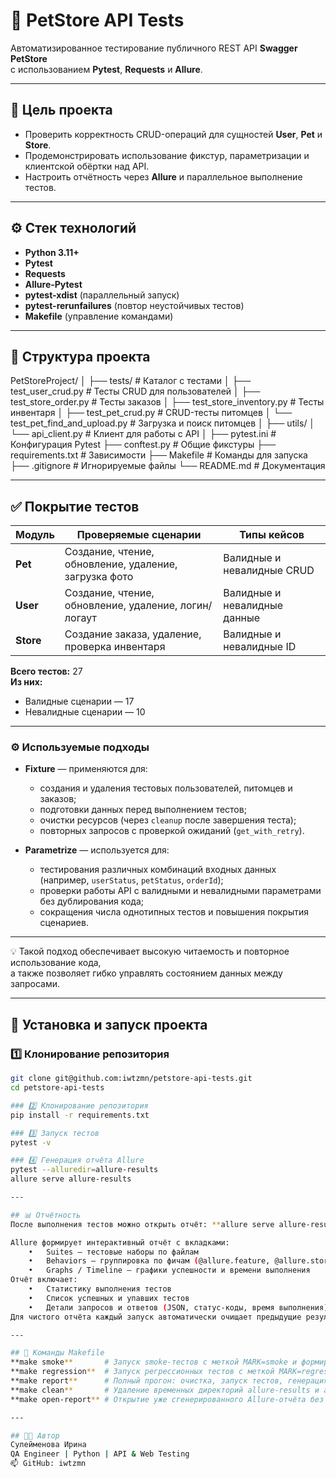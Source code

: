 # 🧪 PetStore API Tests

Автоматизированное тестирование публичного REST API **Swagger PetStore**  
с использованием **Pytest**, **Requests** и **Allure**.

---

## 🎯 Цель проекта
- Проверить корректность CRUD-операций для сущностей **User**, **Pet** и **Store**.  
- Продемонстрировать использование фикстур, параметризации и клиентской обёртки над API.  
- Настроить отчётность через **Allure** и параллельное выполнение тестов.

---

## ⚙️ Стек технологий
- **Python 3.11+**
- **Pytest**
- **Requests**
- **Allure-Pytest**
- **pytest-xdist** (параллельный запуск)
- **pytest-rerunfailures** (повтор неустойчивых тестов)
- **Makefile** (управление командами)

---

## 📁 Структура проекта
PetStoreProject/
│
├── tests/                          # Каталог с тестами
│   ├── test_user_crud.py           # Тесты CRUD для пользователей
│   ├── test_store_order.py         # Тесты заказов
│   ├── test_store_inventory.py     # Тесты инвентаря
│   ├── test_pet_crud.py            # CRUD-тесты питомцев
│   └── test_pet_find_and_upload.py # Загрузка и поиск питомцев
│
├── utils/
│   └── api_client.py               # Клиент для работы с API
│
├── pytest.ini                      # Конфигурация Pytest
├── conftest.py                     # Общие фикстуры
├── requirements.txt                # Зависимости
├── Makefile                        # Команды для запуска
├── .gitignore                      # Игнорируемые файлы
└── README.md                       # Документация

---

## ✅ Покрытие тестов

| Модуль | Проверяемые сценарии | Типы кейсов |
|--------|----------------------|--------------|
| **Pet** | Создание, чтение, обновление, удаление, загрузка фото | Валидные и невалидные CRUD |
| **User** | Создание, чтение, обновление, удаление, логин/логаут | Валидные и невалидные данные |
| **Store** | Создание заказа, удаление, проверка инвентаря | Валидные и невалидные ID |

**Всего тестов:** 27  
**Из них:**  
- Валидные сценарии — 17  
- Невалидные сценарии — 10

---

### ⚙️ Используемые подходы

- **Fixture** — применяются для:
  - создания и удаления тестовых пользователей, питомцев и заказов;
  - подготовки данных перед выполнением тестов;
  - очистки ресурсов (через `cleanup` после завершения теста);
  - повторных запросов с проверкой ожиданий (`get_with_retry`).

- **Parametrize** — используется для:
  - тестирования различных комбинаций входных данных (например, `userStatus`, `petStatus`, `orderId`);
  - проверки работы API с валидными и невалидными параметрами без дублирования кода;
  - сокращения числа однотипных тестов и повышения покрытия сценариев.

---

💡 Такой подход обеспечивает высокую читаемость и повторное использование кода,  
а также позволяет гибко управлять состоянием данных между запросами.

---

## 🚀 Установка и запуск проекта

### 1️⃣ Клонирование репозитория
```bash
git clone git@github.com:iwtzmn/petstore-api-tests.git
cd petstore-api-tests

### 2️⃣ Клонирование репозитория
pip install -r requirements.txt

### 3️⃣ Запуск тестов
pytest -v

### 4️⃣ Генерация отчёта Allure
pytest --alluredir=allure-results
allure serve allure-results

---

## 📊 Отчётность
После выполнения тестов можно открыть отчёт: **allure serve allure-results**

Allure формирует интерактивный отчёт с вкладками:
	•	Suites — тестовые наборы по файлам
	•	Behaviors — группировка по фичам (@allure.feature, @allure.story)
	•	Graphs / Timeline — графики успешности и времени выполнения
Отчёт включает:
	•	Статистику выполнения тестов
	•	Список успешных и упавших тестов
	•	Детали запросов и ответов (JSON, статус-коды, время выполнения)
Для чистого отчёта каждый запуск автоматически очищает предыдущие результаты: **make report**

---

## 🧠 Команды Makefile
**make smoke**       # Запуск smoke-тестов с меткой MARK=smoke и формирование отчёта
**make regression**  # Запуск регрессионных тестов с меткой MARK=regression
**make report**      # Полный прогон: очистка, запуск тестов, генерация Allure-отчёта и его открытие
**make clean**       # Удаление временных директорий allure-results и allure-report
**make open-report** # Открытие уже сгенерированного Allure-отчёта без повторного запуска тестов

---

## 👩‍💻 Автор
Сулейменова Ирина
QA Engineer | Python | API & Web Testing
📫 GitHub: iwtzmn

